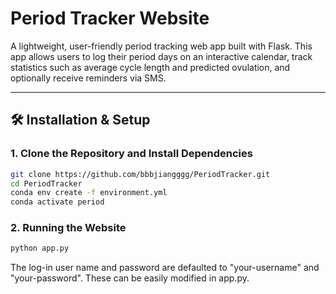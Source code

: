 # Period Tracker Website

A lightweight, user-friendly period tracking web app built with Flask. This app allows users to log their period days on an interactive calendar, track statistics such as average cycle length and predicted ovulation, and optionally receive reminders via SMS.

---

## 🛠️ Installation & Setup

### 1. Clone the Repository and Install Dependencies

```bash
git clone https://github.com/bbbjiangggg/PeriodTracker.git
cd PeriodTracker
conda env create -f environment.yml
conda activate period
```

### 2. Running the Website

```bash
python app.py
```
The log-in user name and password are defaulted to "your-username" and "your-password". These can be easily modified in app.py.
